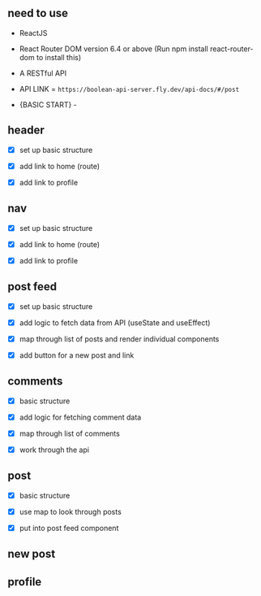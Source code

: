 ## need to use

- ReactJS
- React Router DOM version 6.4 or above (Run npm install react-router-dom to install this)
- A RESTful API

- API LINK = `https://boolean-api-server.fly.dev/api-docs/#/post`


- {BASIC START} -

## header

- [x] set up basic structure

- [x] add link to home (route)

- [x] add link to profile


## nav

- [x] set up basic structure

- [x] add link to home (route)

- [x] add link to profile

## post feed

- [x] set up basic structure

- [x] add logic to fetch data from API (useState and useEffect)

- [x] map through list of posts and render individual components

- [x] add button for a new post and link

## comments

- [x] basic structure

- [x] add logic for fetching comment data

- [x] map through list of comments

- [x] work through the api

## post

- [x] basic structure

- [x] use map to look through posts

- [x] put into post feed component

## new post


## profile 


